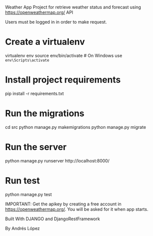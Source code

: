 ﻿Weather App
Project for retrieve weather status and forecast using https://openweathermap.org/ API

Users must be logged in in order to make request.

# Create a virtualenv 
virtualenv env
source env/bin/activate  # On Windows use `env\Scripts\activate`

# Install project requirements
pip install -r requirements.txt

# Run the migrations
cd src
python manage.py makemigrations
python manage.py migrate

# Run the server
python manage.py runserver
http://localhost:8000/

# Run test
 python manage.py test

IMPORTANT: Get the apikey by creating a free account in https://openweathermap.org/. You will be asked for it when app starts.

Built With DJANGO and DjangoRestFramework

By Andrés López 
